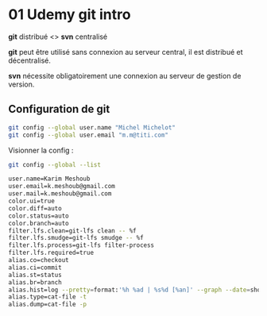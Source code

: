 # 01 Udemy git intro

**git** distribué <> **svn** centralisé

**git** peut être utilisé sans connexion au serveur central, il est distribué et décentralisé.

**svn** nécessite obligatoirement une connexion au serveur de gestion de version.

## Configuration de git

```bash
git config --global user.name "Michel Michelot"
git config --global user.email "m.m@titi.com"
```

Visionner la config :

```bash
git config --global --list
```

```bash
user.name=Karim Meshoub
user.email=k.meshoub@gmail.com
user.mail=k.meshoub@gmail.com
color.ui=true
color.diff=auto
color.status=auto
color.branch=auto
filter.lfs.clean=git-lfs clean -- %f
filter.lfs.smudge=git-lfs smudge -- %f
filter.lfs.process=git-lfs filter-process
filter.lfs.required=true
alias.co=checkout
alias.ci=commit
alias.st=status
alias.br=branch
alias.hist=log --pretty=format:'%h %ad | %s%d [%an]' --graph --date=short master --all
alias.type=cat-file -t
alias.dump=cat-file -p
```

